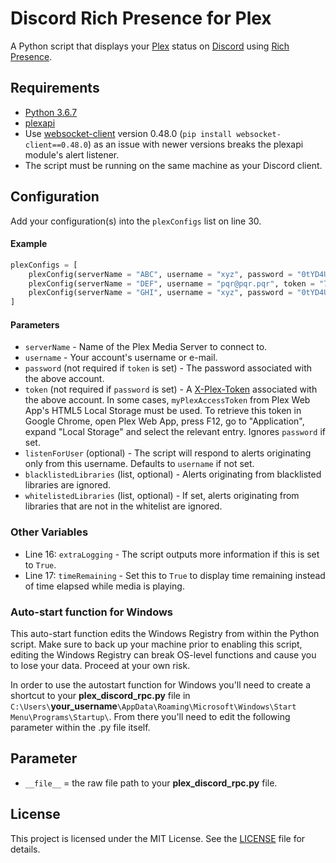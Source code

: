 # Discord Rich Presence for Plex

A Python script that displays your [Plex](https://www.plex.tv) status on [Discord](https://discordapp.com) using [Rich Presence](https://discordapp.com/developers/docs/rich-presence/how-to).

## Requirements

* [Python 3.6.7](https://www.python.org/downloads/release/python-367/)
* [plexapi](https://github.com/pkkid/python-plexapi)
* Use [websocket-client](https://github.com/websocket-client/websocket-client) version 0.48.0 (`pip install websocket-client==0.48.0`) as an issue with newer versions breaks the plexapi module's alert listener.
* The script must be running on the same machine as your Discord client.

## Configuration

Add your configuration(s) into the `plexConfigs` list on line 30.

#### Example

```python
plexConfigs = [
	plexConfig(serverName = "ABC", username = "xyz", password = "0tYD4UIC4Tb8X0nt"),
	plexConfig(serverName = "DEF", username = "pqr@pqr.pqr", token = "70iU3GZrI54S76Tn", listenForUser = "xyz"),
	plexConfig(serverName = "GHI", username = "xyz", password = "0tYD4UIC4Tb8X0nt", blacklistedLibraries = ["TV Shows", "Music"])
]
```

#### Parameters

* `serverName` - Name of the Plex Media Server to connect to.
* `username` - Your account's username or e-mail.
* `password` (not required if `token` is set) - The password associated with the above account.
* `token` (not required if `password` is set) - A [X-Plex-Token](https://support.plex.tv/articles/204059436-finding-an-authentication-token-x-plex-token) associated with the above account. In some cases, `myPlexAccessToken` from Plex Web App's HTML5 Local Storage must be used. To retrieve this token in Google Chrome, open Plex Web App, press F12, go to "Application", expand "Local Storage" and select the relevant entry. Ignores `password` if set.
* `listenForUser` (optional) - The script will respond to alerts originating only from this username. Defaults to `username` if not set.
* `blacklistedLibraries` (list, optional) - Alerts originating from blacklisted libraries are ignored.
* `whitelistedLibraries` (list, optional) - If set, alerts originating from libraries that are not in the whitelist are ignored.

### Other Variables

* Line 16: `extraLogging` - The script outputs more information if this is set to `True`.
* Line 17: `timeRemaining` - Set this to `True` to display time remaining instead of time elapsed while media is playing.

### Auto-start function for Windows

This auto-start function edits the Windows Registry from within the Python script. Make sure to back up your machine prior to enabling this script, editing the Windows Registry can break OS-level functions and cause you to lose your data. Proceed at your own risk. 

In order to use the autostart function for Windows you'll need to create a shortcut to your **plex_discord_rpc.py** file in `C:\Users\`**your_username**`\AppData\Roaming\Microsoft\Windows\Start Menu\Programs\Startup\`. From there you'll need to edit the following parameter within the .py file itself. 

## Parameter

* `__file__` = the raw file path to your **plex_discord_rpc.py** file. 

## License

This project is licensed under the MIT License. See the [LICENSE](https://github.com/Phineas05/discord-rich-presence-plex/blob/master/LICENSE) file for details.
